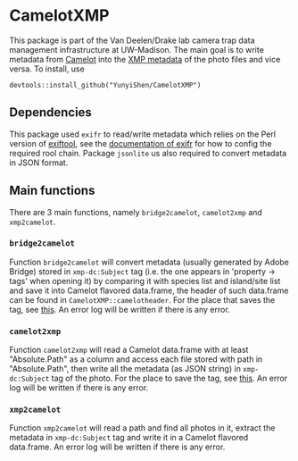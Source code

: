 # CamelotXMP

This package is part of the Van Deelen/Drake lab camera trap data management infrastructure at UW-Madison. The main goal is to write metadata from [Camelot](https://camelotproject.org/) into the [XMP metadata](https://en.wikipedia.org/wiki/Extensible_Metadata_Platform) of the photo files and vice versa. To install, use

```
devtools::install_github("YunyiShen/CamelotXMP")
```

## Dependencies

This package used `exifr` to read/write metadata which relies on the Perl version of [exiftool](https://exiftool.org/), see the [documentation of exifr](https://www.rdocumentation.org/packages/exifr/versions/0.3.2) for how to config the required rool chain. Package `jsonlite` us also required to convert metadata in JSON format. 

## Main functions
There are 3 main functions, namely `bridge2camelot`, `camelot2xmp` and `xmp2camelot`. 

### `bridge2camelot`

Function `bridge2camelot` will convert metadata (usually generated by Adobe Bridge) stored in `xmp-dc:Subject` tag (i.e. the one appears in 'property -> tags' when opening it) by comparing it with species list and island/site list and save it into Camelot flavored data.frame, the header of such data.frame can be found in `CamelotXMP::camelotheader`. For the place that saves the tag, see [this](https://exiftool.org/TagNames/XMP.html). An error log will be written if there is any error. 

### `camelot2xmp`

Function `camelot2xmp` will read a Camelot data.frame with at least "Absolute.Path" as a column and access each file stored with path in "Absolute.Path", then write all the metadata (as JSON string) in `xmp-dc:Subject` tag of the photo. For the place to save the tag, see [this](https://exiftool.org/TagNames/XMP.html). An error log will be written if there is any error. 

### `xmp2camelot`

Function `xmp2camelot` will read a path and find all photos in it, extract the metadata in `xmp-dc:Subject` tag and write it in a Camelot flavored data.frame. An error log will be written if there is any error. 
 


